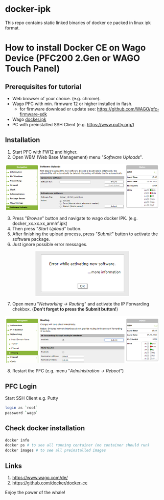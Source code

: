# docker-ipk
This repo contains static linked binaries of docker ce packed in linux ipk format.


# How to install Docker CE on Wago Device (PFC200 2.Gen or WAGO Touch Panel) 

## Prerequisites for tutorial
- Web browser of your choice. (e.g. chrome).
- Wago PFC with min. firmware 12 or higher installed in flash. 
    - for firmware download or update see: https://github.com/WAGO/pfc-firmware-sdk
- Wago <a href="https://github.com/WAGO/docker-ipk/releases" title="docker.ipk">docker.ipk</a>
- PC with preinstalled SSH Client (e.g. https://www.putty.org/)


## Installation

1. Start PFC with FW12 and higher.
2. Open WBM (Web Base Management) menu "*Software Uploads*".

<div style="text-align: center">
<img src="images/install_docker_ipk.png"
     alt="install docker"/>
</div>

3. Press "*Browse*" button and navigate to wago docker IPK. (e.g. docker_xx.xx.xx_armhf.ipk)
4. Then press "*Start Upload*" button.
5. After finishing the upload process, press "*Submit*" button to activate the software package. 
6. Just ignore possible error messages. 

<div style="text-align: center">
<img src="images/error_while_activationg.png"
     alt="install docker"/>
</div>

7. Open menu "*Networking -> Routing*" and activate the IP Forwarding chekbox. (**Don't forget to press the Submit button!**)
<div style="text-align: center">
<img src="images/ipforwarding.png"
     alt="install docker"/>
</div>

8. Restart the PFC (e.g. menu "*Administration -> Reboot*")



## PFC Login
Start SSH Client e.g. Putty 
 ```bash
login as `root`
password `wago`
 ```
## Check docker installation

```bash
docker info
docker ps # to see all running container (no container should run)
docker images # to see all preinstalled images
 ```
## Links
 1. <a href="https://www.wago.com/de/" title="wago">https://www.wago.com/de/</a>
 2. <a href="https://github.com/docker/docker-ce" title="docker ce">https://github.com/docker/docker-ce</a>
 
Enjoy the power of the whale!
